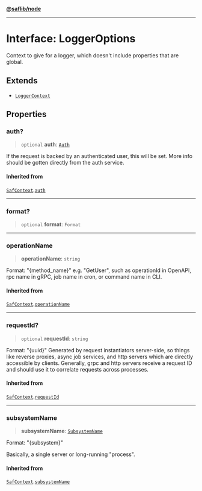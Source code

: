 [**@saflib/node**](../index.md)

***

# Interface: LoggerOptions

Context to give for a logger, which doesn't include properties that are global.

## Extends

- [`LoggerContext`](../type-aliases/LoggerContext.md)

## Properties

### auth?

> `optional` **auth**: [`Auth`](Auth.md)

If the request is backed by an authenticated user, this will be set.
More info should be gotten directly from the auth service.

#### Inherited from

[`SafContext`](SafContext.md).[`auth`](SafContext.md#auth)

***

### format?

> `optional` **format**: `Format`

***

### operationName

> **operationName**: `string`

Format: "{method_name}"
e.g. "GetUser", such as operationId in OpenAPI, rpc name in gRPC, job name in cron, or command name in CLI.

#### Inherited from

[`SafContext`](SafContext.md).[`operationName`](SafContext.md#operationname)

***

### requestId?

> `optional` **requestId**: `string`

Format: "{uuid}"
Generated by request instantiators server-side, so things like reverse proxies, async job services,
and http servers which are directly accessible by clients. Generally, grpc and http servers receive
a request ID and should use it to correlate requests across processes.

#### Inherited from

[`SafContext`](SafContext.md).[`requestId`](SafContext.md#requestid)

***

### subsystemName

> **subsystemName**: [`SubsystemName`](../type-aliases/SubsystemName.md)

Format: "{subsystem}"

Basically, a single server or long-running "process".

#### Inherited from

[`SafContext`](SafContext.md).[`subsystemName`](SafContext.md#subsystemname)
